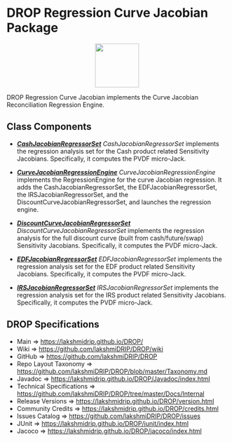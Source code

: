 # DROP Regression Curve Jacobian Package

<p align="center"><img src="https://github.com/lakshmiDRIP/DROP/blob/master/DRIP_Logo.gif?raw=true" width="100"></p>

DROP Regression Curve Jacobian implements the Curve Jacobian Reconciliation Regression Engine.


## Class Components

 * [***CashJacobianRegressorSet***](https://github.com/lakshmiDRIP/DROP/tree/master/src/main/java/org/drip/regression/curvejacobian/CashJacobianRegressorSet.java)
 <i>CashJacobianRegressorSet</i> implements the regression analysis set for the Cash product related
 Sensitivity Jacobians. Specifically, it computes the PVDF micro-Jack.

 * [***CurveJacobianRegressionEngine***](https://github.com/lakshmiDRIP/DROP/tree/master/src/main/java/org/drip/regression/curvejacobian/CurveJacobianRegressionEngine.java)
 <i>CurveJacobianRegressionEngine</i> implements the RegressionEngine for the curve Jacobian regression. It
 adds the CashJacobianRegressorSet, the EDFJacobianRegressorSet, the IRSJacobianRegressorSet, and the
 DiscountCurveJacobianRegressorSet, and launches the regression engine.

 * [***DiscountCurveJacobianRegressorSet***](https://github.com/lakshmiDRIP/DROP/tree/master/src/main/java/org/drip/regression/curvejacobian/DiscountCurveJacobianRegressorSet.java)
 <i>DiscountCurveJacobianRegressorSet</i> implements the regression analysis for the full discount curve
 (built from cash/future/swap) Sensitivity Jacobians. Specifically, it computes the PVDF micro-Jack.

 * [***EDFJacobianRegressorSet***](https://github.com/lakshmiDRIP/DROP/tree/master/src/main/java/org/drip/regression/curvejacobian/EDFJacobianRegressorSet.java)
 <i>EDFJacobianRegressorSet</i> implements the regression analysis set for the EDF product related
 Sensitivity Jacobians. Specifically, it computes the PVDF micro-Jack.

 * [***IRSJacobianRegressorSet***](https://github.com/lakshmiDRIP/DROP/tree/master/src/main/java/org/drip/regression/curvejacobian/IRSJacobianRegressorSet.java)
 <i>IRSJacobianRegressorSet</i> implements the regression analysis set for the IRS product related
 Sensitivity Jacobians. Specifically, it computes the PVDF micro-Jack.


## DROP Specifications

 * Main                     => https://lakshmidrip.github.io/DROP/
 * Wiki                     => https://github.com/lakshmiDRIP/DROP/wiki
 * GitHub                   => https://github.com/lakshmiDRIP/DROP
 * Repo Layout Taxonomy     => https://github.com/lakshmiDRIP/DROP/blob/master/Taxonomy.md
 * Javadoc                  => https://lakshmidrip.github.io/DROP/Javadoc/index.html
 * Technical Specifications => https://github.com/lakshmiDRIP/DROP/tree/master/Docs/Internal
 * Release Versions         => https://lakshmidrip.github.io/DROP/version.html
 * Community Credits        => https://lakshmidrip.github.io/DROP/credits.html
 * Issues Catalog           => https://github.com/lakshmiDRIP/DROP/issues
 * JUnit                    => https://lakshmidrip.github.io/DROP/junit/index.html
 * Jacoco                   => https://lakshmidrip.github.io/DROP/jacoco/index.html
